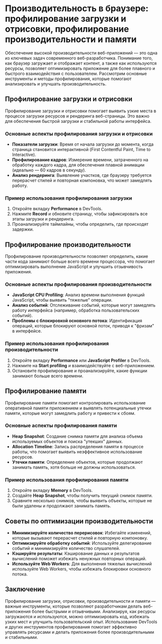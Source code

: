 # Производительность в браузере: профилирование загрузки и отрисовки, профилирование производительности и памяти

Обеспечение высокой производительности веб-приложений — это одна из ключевых задач современного веб-разработчика. Понимание того, как браузер загружает и отображает контент, а также как используются ресурсы, позволяет оптимизировать приложение для более плавного и быстрого взаимодействия с пользователем. Рассмотрим основные инструменты и методы профилирования, которые помогают анализировать и улучшать производительность.

## Профилирование загрузки и отрисовки

Профилирование загрузки и отрисовки помогает выявить узкие места в процессе загрузки ресурсов и рендеринга веб-страницы. Это важно для обеспечения быстрой загрузки и стабильной работы интерфейса.

### Основные аспекты профилирования загрузки и отрисовки
- **Показатели загрузки**: Время от начала загрузки до момента, когда страница становится интерактивной (First Contentful Paint, Time to Interactive).
- **Профилирование кадров**: Измерение времени, затраченного на обработку каждого кадра, для обеспечения плавной анимации (идеально — 60 кадров в секунду).
- **Анализ рендеринга**: Выявление участков, где браузеру требуется перерасчет стилей и повторная компоновка, что может замедлять работу.

### Пример использования профилирования загрузки
1. Откройте вкладку **Performance** в DevTools.
2. Нажмите **Record** и обновите страницу, чтобы зафиксировать все этапы загрузки и рендеринга.
3. Проанализируйте таймлайны, чтобы определить, где происходят задержки.

## Профилирование производительности

Профилирование производительности позволяет определить, какие части кода занимают больше всего времени процессора, что помогает оптимизировать выполнение JavaScript и улучшить отзывчивость приложения.

### Основные аспекты профилирования производительности
- **JavaScript CPU Profiling**: Анализ времени выполнения функций JavaScript, чтобы выявить "тяжелые" операции.
- **Анализ событий**: Отслеживание событий, которые могут замедлять работу интерфейса (например, обработка пользовательских событий).
- **Проблемы с блокировкой основного потока**: Идентификация операций, которые блокируют основной поток, приводя к "фризам" в интерфейсе.

### Пример использования профилирования производительности
1. Откройте вкладку **Performance** или **JavaScript Profiler** в DevTools.
2. Нажмите на **Start profiling** и взаимодействуйте с веб-приложением.
3. Остановите профилирование и проанализируйте, какие функции занимают больше всего времени.

## Профилирование памяти

Профилирование памяти помогает контролировать использование оперативной памяти приложением и выявлять потенциальные утечки памяти, которые могут замедлить работу и привести к сбоям.

### Основные аспекты профилирования памяти
- **Heap Snapshot**: Создание снимка памяти для анализа объема используемых объектов и поиска "утекших" данных.
- **Allocation Timeline**: Запись распределения памяти в процессе работы, что помогает выявить неэффективное использование ресурсов.
- **Утечки памяти**: Определение объектов, которые продолжают занимать память, хотя больше не должны использоваться.

### Пример использования профилирования памяти
1. Откройте вкладку **Memory** в DevTools.
2. Создайте **Heap Snapshot**, чтобы получить текущий снимок памяти.
3. Сравните несколько снимков, чтобы выявить объекты, которые не были удалены и продолжают занимать память.

## Советы по оптимизации производительности

- **Минимизируйте количество перерисовок**: Избегайте изменений, которые вызывают перерасчет стилей и повторную компоновку.
- **Оптимизируйте обработку событий**: Используйте делегирование событий и минимизируйте количество слушателей.
- **Кэшируйте результаты**: Кэширование данных и результатов вычислений поможет избежать ненужных повторных операций.
- **Используйте Web Workers**: Для выполнения тяжелых вычислений используйте Web Workers, чтобы избежать блокировки основного потока.

## Заключение

Профилирование загрузки, отрисовки, производительности и памяти — важные инструменты, которые позволяют разработчикам делать веб-приложения более быстрыми и отзывчивыми. Анализируя, как ресурсы загружаются и используются, можно оптимизировать код, избежать узких мест и улучшить пользовательский опыт. Использование DevTools и других инструментов профилирования помогает эффективно управлять ресурсами и делать приложения более производительными и стабильными.

